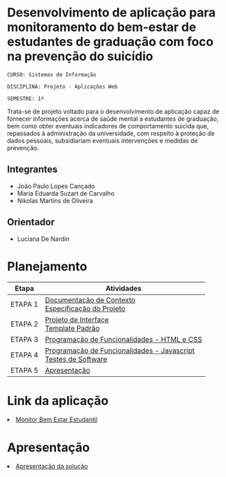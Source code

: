 # Desenvolvimento de aplicação para monitoramento do bem-estar de estudantes de graduação com foco na prevenção do suicídio

`CURSO: Sistemas de Informação`

`DISCIPLINA: Projeto - Aplicações Web`

`SEMESTRE: 1º`

Trata-se de projeto voltado para o desenvolvimento de aplicação capaz de fornecer informações acerca de saúde mental a estudantes de graduação, bem como obter eventuais indicadores de comportamento suicida que, repassados à administração da universidade, com respeito à proteção de dados pessoais, subsidiariam eventuais intervenções e medidas de prevenção.

## Integrantes

* João Paulo Lopes Cançado
* Maria Eduarda Suzart de Carvalho
* Nikolas Martins de Oliveira


## Orientador

* Luciana De Nardin

# Planejamento

| Etapa         | Atividades |
|  :----:   | ----------- |
| ETAPA 1         |[Documentação de Contexto](docs/context.md) <br> [Especificação do Projeto](docs/especification.md) |
| ETAPA 2         |[Projeto de Interface](docs/interface.md) <br> [Template Padrão](docs/template.md) |
| ETAPA 3         |[Programação de Funcionalidades - HTML e CSS](docs/development.md) |
| ETAPA 4        |[Programação de Funcionalidades - Javascript](docs/development.md) <br> [Testes de Software ](docs/tests.md) |
| ETAPA 5         | [Apresentação](presentation/README.md) |

# Link da aplicação

<li><a href="https://icei-puc-minas-pmv-si.github.io/pmv-si-2024-1-pe1-t2-monitorbemestarestudantil/"> Monitor Bem Estar Estudantil </a></li>

# Apresentação

<li><a href="presentation/README.md"> Apresentação da solução</a></li>

